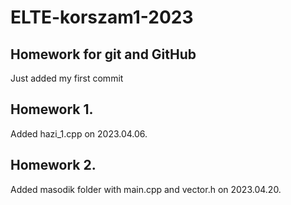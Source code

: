 # ELTE-korszam1-2023
## Homework for git and GitHub

Just added my first commit


## Homework 1.

Added hazi_1.cpp on 2023.04.06.

## Homework 2.

Added masodik folder with main.cpp and vector.h on 2023.04.20.
